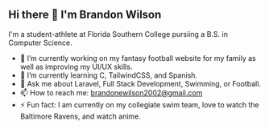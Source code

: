 ## Hi there 👋 I'm Brandon Wilson

I'm a student-athlete at Florida Southern College pursiing a B.S. in Computer Science.

- 🔭 I’m currently working on my fantasy football website for my family as well as improving my UI/UX skills.
- 🌱 I’m currently learning C, TailwindCSS, and Spanish.
- 💬 Ask me about Laravel, Full Stack Development, Swimming, or Football.
- 📫 How to reach me: brandonewilson2002@gmail.com
- ⚡ Fun fact: I am currently on my collegiate swim team, love to watch the Baltimore Ravens, and watch anime.

